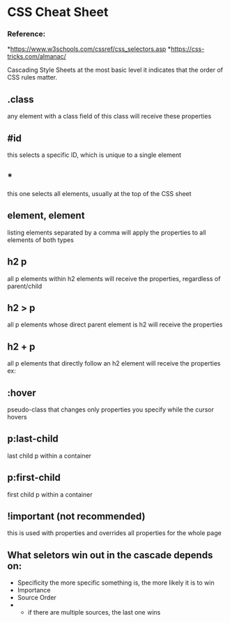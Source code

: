 # CSS Cheat Sheet

### Reference:

*https://www.w3schools.com/cssref/css_selectors.asp
*https://css-tricks.com/almanac/

Cascading Style Sheets at the most basic level it indicates that the order of CSS rules matter. 


## .class
any element with a class field of this class will receive these properties

## #id 
this selects a specific ID, which is unique to a single element

## *
this one selects all elements, usually at the top of the CSS sheet

## element, element
listing elements separated by a comma will apply the properties to all elements of both types

## h2 p
all p elements within h2 elements will receive the properties, regardless of parent/child

## h2 > p
all p elements whose direct parent element is h2 will receive the properties

## h2 + p
all p elements that directly follow an h2 element will receive the properties
ex:
<h2></h2>
<p></p>

## :hover
pseudo-class that changes only properties you specify while the cursor hovers

## p:last-child
last child p within a container

## p:first-child
first child p within a container

## !important (not recommended)
this is used with properties and overrides all properties for the whole page

## What seletors win out in the cascade depends on:
- Specificity
the more specific something is, the more likely it is to win
- Importance
- Source Order
- - if there are multiple sources, the last one wins